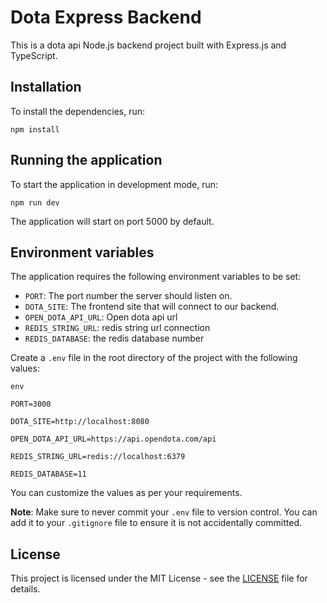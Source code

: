 # **Dota Express Backend**
This is a dota api Node.js backend project built with Express.js and TypeScript.

## Installation
To install the dependencies, run:

`npm install`

## Running the application
To start the application in development mode, run:

`npm run dev`

The application will start on port 5000 by default.

## Environment variables
The application requires the following environment variables to be set:

- `PORT`: The port number the server should listen on.
- `DOTA_SITE`: The frontend site that will connect to our backend.
- `OPEN_DOTA_API_URL`: Open dota api url
- `REDIS_STRING_URL`: redis string url connection
- `REDIS_DATABASE`: the redis database number

Create a `.env` file in the root directory of the project with the following values:

`env`

`PORT=3000`

`DOTA_SITE=http://localhost:8080`

`OPEN_DOTA_API_URL=https://api.opendota.com/api`

`REDIS_STRING_URL=redis://localhost:6379`

`REDIS_DATABASE=11`


You can customize the values as per your requirements.

**Note**: Make sure to never commit your `.env` file to version control. You can add it to your `.gitignore` file to ensure it is not accidentally committed.

## License
This project is licensed under the MIT License - see the [LICENSE](https://opensource.org/license/mit/) file for details.